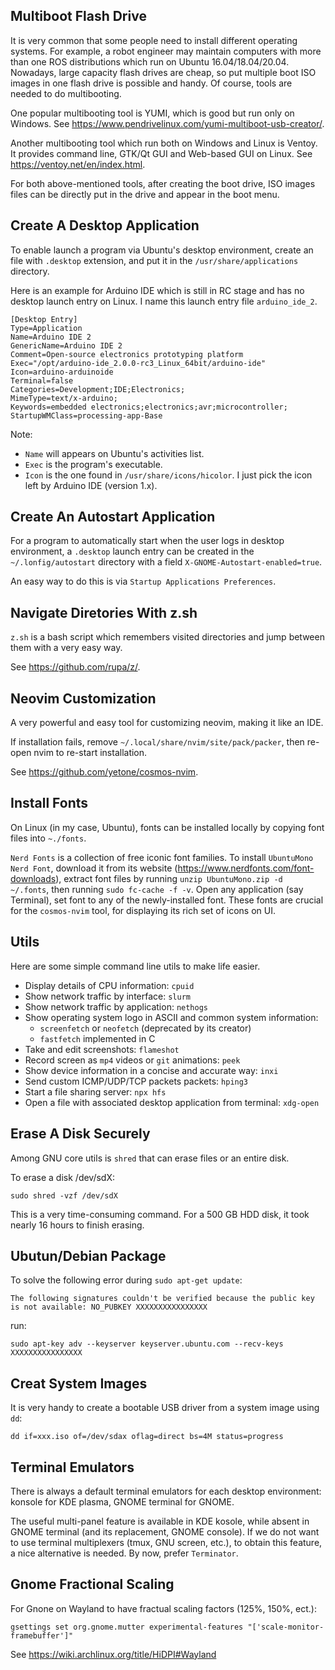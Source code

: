 Multiboot Flash Drive
----
It is very common that some people need to install different operating systems.
For example, a robot engineer may maintain computers with more than one ROS
distributions which run on Ubuntu 16.04/18.04/20.04. Nowadays, large capacity
flash drives are cheap, so put multiple boot ISO images in one flash drive is
possible and handy. Of course, tools are needed to do multibooting.

One popular multibooting tool is YUMI, which is good but run only on Windows.
See https://www.pendrivelinux.com/yumi-multiboot-usb-creator/.

Another multibooting tool which run both on Windows and Linux is Ventoy. It provides
command line, GTK/Qt GUI and Web-based GUI on Linux. See https://ventoy.net/en/index.html.

For both above-mentioned tools, after creating the boot drive, ISO images files
can be directly put in the drive and appear in the boot menu.

Create A Desktop Application
----
To enable launch a program via Ubuntu's desktop environment, create an
file with `.desktop` extension, and put it in the `/usr/share/applications`
directory.

Here is an example for Arduino IDE which is still in RC stage and has no
desktop launch entry on Linux. I name this launch entry file `arduino_ide_2`.

```
[Desktop Entry]
Type=Application
Name=Arduino IDE 2
GenericName=Arduino IDE 2
Comment=Open-source electronics prototyping platform
Exec="/opt/arduino-ide_2.0.0-rc3_Linux_64bit/arduino-ide"
Icon=arduino-arduinoide
Terminal=false
Categories=Development;IDE;Electronics;
MimeType=text/x-arduino;
Keywords=embedded electronics;electronics;avr;microcontroller;
StartupWMClass=processing-app-Base
```

Note:
- `Name` will appears on Ubuntu's activities list.
- `Exec` is the program's executable.
- `Icon` is the one found in `/usr/share/icons/hicolor`. I just
  pick the icon left by Arduino IDE (version 1.x).

Create An Autostart Application
----
For a program to automatically start when the user logs in desktop environment,
a `.desktop` launch entry can be created in the `~/.lonfig/autostart` directory
with a field `X-GNOME-Autostart-enabled=true`.

An easy way to do this is via `Startup Applications Preferences`.


Navigate Diretories With z.sh
----
`z.sh` is a bash script which remembers visited directories and jump between them
with a very easy way.

See https://github.com/rupa/z/.


Neovim Customization
----
A very powerful and easy tool for customizing neovim, making it like an IDE.

If installation fails, remove `~/.local/share/nvim/site/pack/packer`, then
re-open nvim to re-start installation.

See https://github.com/yetone/cosmos-nvim.


Install Fonts
----
On Linux (in my case, Ubuntu), fonts can be installed locally by copying font files into `~./fonts`.

`Nerd Fonts` is a collection of free iconic font families. To install `UbuntuMono Nerd Font`,
download it from its website (https://www.nerdfonts.com/font-downloads), extract font files by running
`unzip UbuntuMono.zip -d ~/.fonts`, then running `sudo fc-cache -f -v`. Open any application (say Terminal),
set font to any of the newly-installed font. These fonts are crucial for the `cosmos-nvim` tool, for
displaying its rich set of icons on UI.


Utils
----
Here are some simple command line utils to make life easier.
- Display details of CPU information: `cpuid`
- Show network traffic by interface: `slurm`
- Show network traffic by application: `nethogs`
- Show operating system logo in ASCII and common system information:
  - `screenfetch` or `neofetch` (deprecated by its creator)
  - `fastfetch` implemented in C
- Take and edit screenshots: `flameshot`
- Record screen as `mp4` videos or `git` animations: `peek`
- Show device information in a concise and accurate way: `inxi`
- Send custom ICMP/UDP/TCP packets packets: `hping3`
- Start a file sharing server: `npx hfs`
- Open a file with associated desktop application from terminal: `xdg-open`


Erase A Disk Securely
----
Among GNU core utils is `shred` that can erase files or an entire disk.

To erase a disk /dev/sdX:
```
sudo shred -vzf /dev/sdX
```

This is a very time-consuming command. For a 500 GB HDD disk, it took nearly
16 hours to finish erasing.


Ubutun/Debian Package
----
To solve the following error during `sudo apt-get update`:
```
The following signatures couldn't be verified because the public key is not available: NO_PUBKEY XXXXXXXXXXXXXXXX
```
run:
```
sudo apt-key adv --keyserver keyserver.ubuntu.com --recv-keys XXXXXXXXXXXXXXXX
```


Creat System Images
----
It is very handy to create a bootable USB driver from a system image using `dd`:
```
dd if=xxx.iso of=/dev/sdax oflag=direct bs=4M status=progress
```


Terminal Emulators
----
There is always a default terminal emulators for each desktop environment:
konsole for KDE plasma, GNOME terminal for GNOME.

The useful multi-panel feature is available in KDE kosole, while absent in
GNOME terminal (and its replacement, GNOME console). If we do not want to use
terminal multiplexers (tmux, GNU screen, etc.), to obtain this feature, a nice
alternative is needed. By now, prefer `Terminator`.


Gnome Fractional Scaling
---
For Gnone on Wayland to have fractual scaling factors (125%, 150%, ect.):
```
gsettings set org.gnome.mutter experimental-features "['scale-monitor-framebuffer']"
```
See https://wiki.archlinux.org/title/HiDPI#Wayland